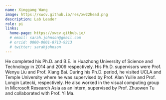 ```yaml
---
name: Xinggang Wang
image: https://xwcv.github.io/res/xw22head.png
description: Lab Leader
role: pi
links:
  home-page: https://xwcv.github.io/
  # email: sarah.johnson@gmail.com
  # orcid: 0000-0001-8713-9213
  # twitter: sarahjohnson
---
```


He completed his Ph.D. and B.E. in Huazhong University of Science and Technology in 2014 and 2009 respectively. His Ph.D. supervisors were Prof. Wenyu Liu and Prof. Xiang Bai. During his Ph.D. period, he visited UCLA and Temple University where he was supervised by Prof. Alan Yuille and Prof. Longin Latecki, respectively. He also worked in the visual computing group in Microsoft Research Asia as an intern, supervised by Prof. Zhuowen Tu and collaborated with Prof. Yi Ma.
